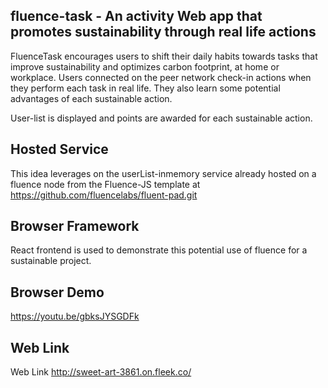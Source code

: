 ## fluence-task - An activity Web app that promotes sustainability through real life actions


FluenceTask encourages users to shift their daily habits towards tasks that improve sustainability and optimizes carbon footprint, at home or workplace. Users connected on the peer network check-in actions when they perform each task in real life. They also learn some potential advantages of each sustainable action.

User-list is displayed and points are awarded for each sustainable action. 

## Hosted Service
This idea leverages on the userList-inmemory service already hosted on a fluence node from the Fluence-JS template at https://github.com/fluencelabs/fluent-pad.git

## Browser Framework
React frontend is used to demonstrate this potential use of fluence for a sustainable project.

## Browser Demo 
https://youtu.be/gbksJYSGDFk 

## Web Link
Web Link http://sweet-art-3861.on.fleek.co/

